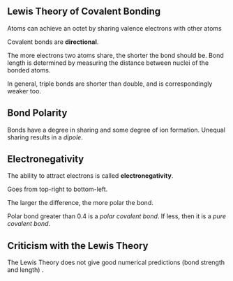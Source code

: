 ## Lewis Theory of Covalent Bonding

Atoms can achieve an octet by sharing valence electrons with other atoms

Covalent bonds are **directional**.

The more electrons two atoms share, the shorter the bond should be.
Bond length is determined by measuring the distance between nuclei of the bonded atoms.

In general, triple bonds are shorter than double, and is correspondingly weaker too.

## Bond Polarity

Bonds have a degree in sharing and some degree of ion formation.
Unequal sharing results in a *dipole*.


## Electronegativity

The ability to attract electrons is called **electronegativity**.

Goes from top-right to bottom-left.

The larger the difference, the more polar the bond.

Polar bond greater than 0.4 is a *polar covalent bond*.
If less, then it is a *pure covalent bond*.

## Criticism with the Lewis Theory

The Lewis Theory does not give good numerical predictions (bond strength and length) .